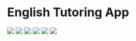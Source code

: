 # English Tutoring App

<p align="center">

![](/images/image1.png)
![](/images/image2.png)
![](/images/image3.png)
![](/images/image4.png)
![](/images/image5.png)
![](/images/image6.png)

</p>
